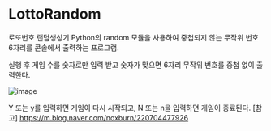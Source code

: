 # LottoRandom
로또번호 랜덤생성기
Python의 random 모듈을 사용하여 중첩되지 않는 무작위 번호 6자리를 콘솔에서 출력하는 프로그램.

실행 후 게임 수를 숫자로만 입력 받고 숫자가 맞으면 6자리 무작위 번호를 중첩 없이 출력한다.

![image](https://user-images.githubusercontent.com/82441945/147295671-098fcce0-36a9-4e91-a5e6-242f26074c07.png)

Y 또는 y를 입력하면 게임이 다시 시작되고, N 또는 n을 입력하면 게임이 종료된다.
[참고] https://m.blog.naver.com/noxburn/220704477926
